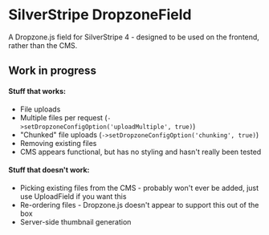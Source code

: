 # SilverStripe DropzoneField

A Dropzone.js field for SilverStripe 4 - designed to be used on the frontend, rather than the CMS.

## Work in progress

#### Stuff that works:

- File uploads
- Multiple files per request (`->setDropzoneConfigOption('uploadMultiple', true)`)
- "Chunked" file uploads (`->setDropzoneConfigOption('chunking', true)`)
- Removing existing files
- CMS appears functional, but has no styling and hasn't really been tested

#### Stuff that doesn't work:

- Picking existing files from the CMS - probably won't ever be added, just use UploadField if you want this
- Re-ordering files - Dropzone.js doesn't appear to support this out of the box
- Server-side thumbnail generation
